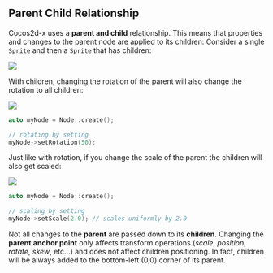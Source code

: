 ## Parent Child Relationship
Cocos2d-x uses a __parent and child__ relationship. This means that properties
and changes to the parent node are applied to its children. Consider a single
`Sprite` and then a `Sprite` that has children:

![](basic_concepts-img/2n_parent.png "")

With children, changing the rotation of the parent will also change the
rotation to all children:

![](basic_concepts-img/2n_parent_rotation.png "")

```cpp
auto myNode = Node::create();

// rotating by setting
myNode->setRotation(50);
```

Just like with rotation, if you change the scale of the parent the children
will also get scaled:

![](basic_concepts-img/2n_parent_scaled.png "")

```cpp
auto myNode = Node::create();

// scaling by setting
myNode->setScale(2.0); // scales uniformly by 2.0
```

Not all changes to the __parent__ are passed down to its __children__. Changing the
__parent__ __anchor point__ only affects transform operations (*scale*, *position*,
*rotate*, *skew*, etc...) and does not affect children positioning. In fact, children
will be always added to the bottom-left (0,0) corner of its parent.
